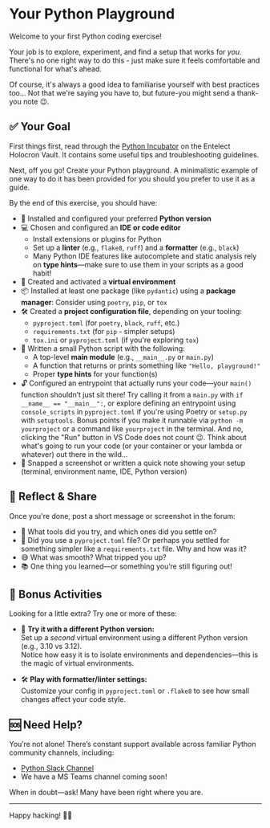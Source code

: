 # Your Python Playground

Welcome to your first Python coding exercise!

Your job is to explore, experiment, and find a setup that works for *you*. There's no one right way to do this - just make sure it feels comfortable and functional for what's ahead.

Of course, it's always a good idea to familiarise yourself with best practices too... Not that we're saying you have to, but future-you might send a thank-you note 😉.

## ✅ Your Goal

First things first, read through the [Python Incubator](https://holocrons.entelect.co.za/learn/incubators/python-incubator/) on the Entelect Holocron Vault. It contains some useful tips and troubleshooting guidelines.

Next, off you go! Create your Python playground. A minimalistic example of one way to do it has been provided for you should you prefer to use it as a guide.

By the end of this exercise, you should have:

- 🐍 Installed and configured your preferred **Python version**
- 💻 Chosen and configured an **IDE or code editor**  
  - Install extensions or plugins for Python
  - Set up a **linter** (e.g., `flake8`, `ruff`) and a **formatter** (e.g., `black`)
  - Many Python IDE features like autocomplete and static analysis rely on **type hints**—make sure to use them in your scripts as a good habit!
- 🧪 Created and activated a **virtual environment**
- 📦 Installed at least one package (like `pydantic`) using a **package manager**: Consider using `poetry`, `pip`, or `tox`
- 🛠️ Created a **project configuration file**, depending on your tooling:
  - `pyproject.toml` (for `poetry`, `black`, `ruff`, etc.)
  - `requirements.txt` (for `pip` - simpler setups)
  - `tox.ini` or `pyproject.toml` (if you're exploring `tox`)
- 🧾 Written a small Python script with the following:
  - A top-level **main module** (e.g., `__main__.py` or `main.py`)
  - A function that returns or prints something like `"Hello, playground!"`
  - Proper **type hints** for your function(s)
- 🔓 Configured an entrypoint that actually runs your code—your `main()` function shouldn’t just sit there! Try calling it from a `main.py` with `if __name__ == "__main__":`, or explore defining an entrypoint using `console_scripts` in `pyproject.toml` if you're using Poetry or `setup.py` with `setuptools`. Bonus points if you make it runnable via `python -m yourproject` or a command like `yourproject` in the terminal. And no, clicking the "Run" button in VS Code does not count 😉. Think about what's going to run your code (or your container or your lambda or whatever) out there in the wild...
- 📸 Snapped a screenshot or written a quick note showing your setup (terminal, environment name, IDE, Python version)

## 💬 Reflect & Share

Once you're done, post a short message or screenshot in the forum:

- 🧰 What tools did you try, and which ones did you settle on?
- 📝 Did you use a `pyproject.toml` file? Or perhaps you settled for something simpler like a `requirements.txt` file. Why and how was it?
- 😅 What was smooth? What tripped you up?
- 📚 One thing you learned—or something you’re still figuring out!

## 🌟 Bonus Activities

Looking for a little extra? Try one or more of these:

- 🔁 **Try it with a different Python version:**  
  Set up a *second* virtual environment using a different Python version (e.g., 3.10 vs 3.12).  
  Notice how easy it is to isolate environments and dependencies—this is the magic of virtual environments.

- 🛠️ **Play with formatter/linter settings:**  
  Customize your config in `pyproject.toml` or `.flake8` to see how small changes affect your code style.

## 🆘 Need Help?

You’re not alone! There’s constant support available across familiar Python community channels, including:

- [Python Slack Channel](https://entelect.slack.com/archives/CGYLGGDQT)
- We have a MS Teams channel coming soon!

When in doubt—ask! Many have been right where you are.

---

Happy hacking! 🐍✨
